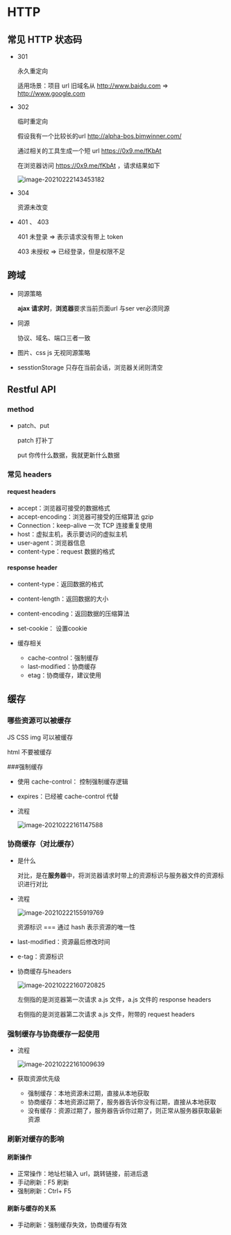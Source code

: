 # HTTP

## 常见 HTTP 状态码

- 301

  永久重定向

  适用场景：项目 url 旧域名从 http://www.baidu.com => http://www.google.com 

- 302

  临时重定向

  假设我有一个比较长的url http://alpha-bos.bimwinner.com/

  通过相关的工具生成一个短 url https://0x9.me/fKbAt

  在浏览器访问 https://0x9.me/fKbAt ，请求结果如下

  ![image-20210222143453182](https://raw.githubusercontent.com/wojiaofengzhongzhuifeng/iamge-host-2/master/image-20210222143453182.png)

  

- 304

  资源未改变

- 401 、 403 

  401 未登录 => 表示请求没有带上 token

  403 未授权 => 已经登录，但是权限不足





## 跨域

- 同源策略

  **ajax 请求时**，**浏览器**要求当前页面url 与ser ver必须同源

- 同源

  协议、域名、端口三者一致

- 图片、css js 无视同源策略
- sesstionStorage 只存在当前会话，浏览器关闭则清空



## Restful API

### method 

- patch、put 

  patch 打补丁

  put 你传什么数据，我就更新什么数据

### 常见 headers

#### request headers

- accept：浏览器可接受的数据格式
- accept-encoding：浏览器可接受的压缩算法 gzip
- Connection：keep-alive 一次 TCP 连接重复使用
- host：虚拟主机，表示要访问的虚拟主机
- user-agent：浏览器信息
- content-type：request 数据的格式

#### response header

- content-type：返回数据的格式
- content-length：返回数据的大小
- content-encoding：返回数据的压缩算法

- set-cookie： 设置cookie
- 缓存相关
  - cache-control：强制缓存
  - last-modified：协商缓存
  - etag：协商缓存，建议使用



## 缓存

### 哪些资源可以被缓存

JS CSS img 可以被缓存

html 不要被缓存

###强制缓存

- 使用 cache-control： 控制强制缓存逻辑

- expires：已经被 cache-control 代替

- 流程

  ![image-20210222161147588](https://raw.githubusercontent.com/wojiaofengzhongzhuifeng/iamge-host-2/master/image-20210222161147588.png)

  

### 协商缓存（对比缓存）

- 是什么

  对比，是在**服务器**中，将浏览器请求时带上的资源标识与服务器文件的资源标识进行对比

- 流程

  ![image-20210222155919769](https://raw.githubusercontent.com/wojiaofengzhongzhuifeng/iamge-host-2/master/image-20210222155919769.png)

  资源标识 === 通过 hash 表示资源的唯一性

- last-modified：资源最后修改时间
- e-tag：资源标识

- 协商缓存与headers

  ![image-20210222160720825](https://raw.githubusercontent.com/wojiaofengzhongzhuifeng/iamge-host-2/master/image-20210222160720825.png)

  左侧指的是浏览器第一次请求 a.js 文件，a.js 文件的 response headers

  右侧指的是浏览器第二次请求 a.js 文件，附带的 request headers



### 强制缓存与协商缓存一起使用

- 流程

   ![image-20210222161009639](https://raw.githubusercontent.com/wojiaofengzhongzhuifeng/iamge-host-2/master/image-20210222161009639.png)

- 获取资源优先级

  - 强制缓存：本地资源未过期，直接从本地获取
  - 协商缓存：本地资源过期了，服务器告诉你没有过期，直接从本地获取
  - 没有缓存：资源过期了，服务器告诉你过期了，则正常从服务器获取最新资源

  



### 刷新对缓存的影响

#### 刷新操作

- 正常操作：地址栏输入 url，跳转链接，前进后退
- 手动刷新：F5 刷新
- 强制刷新：Ctrl+ F5

#### 刷新与缓存的关系

- 手动刷新：强制缓存失效，协商缓存有效

  




